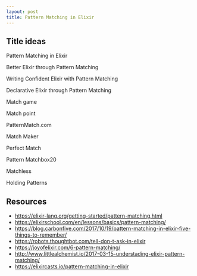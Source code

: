 ```yaml
---
layout: post
title: Pattern Matching in Elixir
---
```


## Title ideas

Pattern Matching in Elixir

Better Elixir through Pattern Matching

Writing Confident Elixir with Pattern Matching

Declarative Elixir through Pattern Matching




Match game

Match point

PatternMatch.com

Match Maker

Perfect Match

Pattern Matchbox20

Matchless

Holding Patterns


## Resources

- https://elixir-lang.org/getting-started/pattern-matching.html
- https://elixirschool.com/en/lessons/basics/pattern-matching/
- https://blog.carbonfive.com/2017/10/19/pattern-matching-in-elixir-five-things-to-remember/
- https://robots.thoughtbot.com/tell-don-t-ask-in-elixir
- https://joyofelixir.com/6-pattern-matching/
- http://www.littlealchemist.io/2017-03-15-understading-elixir-pattern-matching/
- https://elixircasts.io/pattern-matching-in-elixir


